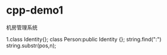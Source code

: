 # cpp-demo1
机房管理系统

1.class Identity{};
  class Person:public Identity
  {};
  string.find(":")
  string.substr(pos,n);
